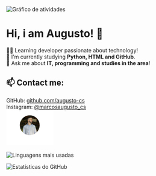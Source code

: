 ![Gráfico de atividades](https://github-readme-activity-graph.vercel.app/graph?username=augusto-cs&theme=github-dark)




# Hi, i am Augusto! 👋

👨‍💻 Learning developer passionate about technology!  
🌱 I'm currently studying **Python, HTML and GitHub**.  
💬 Ask me about **IT, programming and studies in the area**!  
## 📫 Contact me:
GitHub: [github.com/augusto-cs](https://github.com/augusto-cs)
<br>
Instagram: [@marcosaugusto_cs](https://instagram.com/marcosaugusto_cs)
<br>
<img src="https://github.com/augusto-cs/Ola-Mundo/blob/main/site-exemplo/Sem%20nome%20(200%20x%20200%20px)%20(200%20x%20150%20px).png" 
     alt="Minha assinatura" 
     style="width: 25%; height: auto;">


![Linguagens mais usadas](https://github-readme-stats.vercel.app/api/top-langs/?username=augusto-cs&layout=compact&theme=dark)

![Estatísticas do GitHub](https://github-readme-stats.vercel.app/api?username=augusto-cs&show_icons=true&theme=dark)









